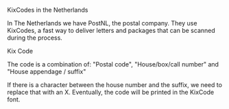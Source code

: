 KixCodes in the Netherlands


In The Netherlands we have PostNL, the postal company. They use KixCodes, a fast way to deliver letters and packages that can be scanned during the process.

Kix Code

The code is a combination of: "Postal code", "House/box/call number" and "House appendage / suffix"

If there is a character between the house number and the suffix, we need to replace that with an X. Eventually, the code will be printed in the KixCode font.
